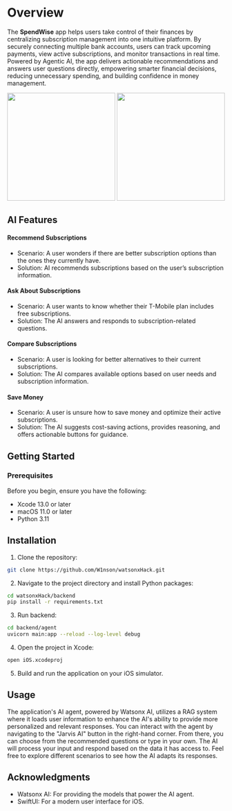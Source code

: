 # Overview
The **SpendWise** app helps users take control of their finances by centralizing subscription management into one intuitive platform. By securely connecting multiple bank accounts, users can track upcoming payments, view active subscriptions, and monitor transactions in real time. Powered by Agentic AI, the app delivers actionable recommendations and answers user questions directly, empowering smarter financial decisions, reducing unnecessary spending, and building confidence in money management.

[<img src="https://github.com/user-attachments/assets/e4bf52d2-1da3-467b-9dc9-73aa456597f3" width="250"/>](https://github.com/user-attachments/assets/e4bf52d2-1da3-467b-9dc9-73aa456597f3)
[<img src="https://github.com/user-attachments/assets/03c66f84-ce33-47ce-9c82-7988e8d60f64" width="250"/>](https://github.com/user-attachments/assets/03c66f84-ce33-47ce-9c82-7988e8d60f64)

## AI Features
#### Recommend Subscriptions
- Scenario: A user wonders if there are better subscription options than the ones they currently have.
- Solution: AI recommends subscriptions based on the user’s subscription information.
#### Ask About Subscriptions
- Scenario: A user wants to know whether their T-Mobile plan includes free subscriptions.
- Solution: The AI answers and responds to subscription-related questions.
#### Compare Subscriptions
- Scenario: A user is looking for better alternatives to their current subscriptions.
- Solution: The AI compares available options based on user needs and subscription information.
#### Save Money
- Scenario: A user is unsure how to save money and optimize their active subscriptions.
- Solution: The AI suggests cost-saving actions, provides reasoning, and offers actionable buttons for guidance.

## Getting Started
### Prerequisites
Before you begin, ensure you have the following:
* Xcode 13.0 or later
* macOS 11.0 or later
* Python 3.11

## Installation
1. Clone the repository: 
```bash
git clone https://github.com/W1nson/watsonxHack.git
```
2. Navigate to the project directory and install Python packages:
```bash
cd watsonxHack/backend
pip install -r requirements.txt
```
3. Run backend:
```bash
cd backend/agent
uvicorn main:app --reload --log-level debug
```
4. Open the project in Xcode:
```bash
open iOS.xcodeproj
```
5. Build and run the application on your iOS simulator.

## Usage
The application's AI agent, powered by Watsonx AI, utilizes a RAG system where it loads user information to enhance the AI's ability to provide more personalized and relevant responses. You can interact with the agent by navigating to the "Jarvis AI" button in the right-hand corner. From there, you can choose from the recommended questions or type in your own. The AI will process your input and respond based on the data it has access to. Feel free to explore different scenarios to see how the AI adapts its responses.

## Acknowledgments
- Watsonx AI: For providing the models that power the AI agent.
- SwiftUI: For a modern user interface for iOS.
